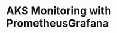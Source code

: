 # AKS Monitoring with PrometheusGrafana                                                                                                                                                                                                                                                                                   
